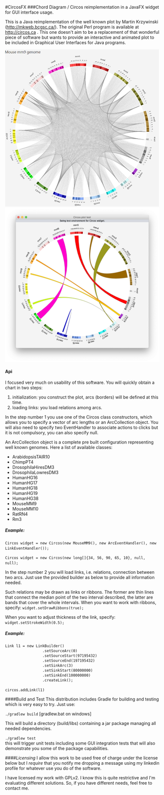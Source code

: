 #CircosFX
###Chord Diagram / Circos reimplementation in a JavaFX widget for GUI interface usage.

This is a Java reimplementation of the well known plot by Martin Krzywinski (http://mkweb.bcgsc.ca/). The original Perl 
program is available at http://circos.ca . This one doesn't aim to be a replacement of that wonderful piece of software 
but wants to provide an interactive and animated plot to be included in Graphical User Interfaces for Java programs.  


![alt text](./demo/circos_links_mm9.png "Example plot")
![alt text](./demo/Intra_chromosomal_ribbons.png "Example plot")

#### Api
I focused very much on usability of this software. You will quickly obtain a chart in two steps:
1. initialization: you construct the plot, arcs (borders) will be defined at this time.
2. loading links: you load relations among arcs.

In the step number 1 you use one of the Circos class constructors, which allows you to specify a vector of arc lengths 
or an ArcCollection object. You will also need to specify two EventHandler to associate actions to clicks but it is not
compulsory, you can also specify null.

An ArcCollection object is a complete pre built configuration representing well known genomes. 
Here a list of available classes:
* ArabidopsisTAIR10
* ChimpPT4
* DrosophilaHiresDM3
* DrosophilaLowresDM3
* HumanHG16
* HumanHG17
* HumanHG18
* HumanHG19
* HumanHG38
* MouseMM9
* MouseMM10
* RatRN4
* Rm3

##### Example:
`Circos widget = new Circos(new MouseMM9(), new ArcEventHandler(), new LinkEventHandler());`

`Circos widget = new Circos(new long[]{34, 56, 90, 65, 10}, null, null);`

In the step number 2 you will load links, i.e. relations, connection between two arcs. 
Just use the provided builder as below to provide all information needed.

Such relations may be drawn as links or ribbons. 
The former are thin lines that connect the median point of the two interval described, 
the latter are bands that cover the whole intervals.
When you want to work with ribbons, specify:
`widget.setDrawRibbons(true);`

When you want to adjust thickness of the link, specify:
`widget.setStrokeWidth(0.5);` 

##### Example:
```
Link l1 = new LinkBuilder()
                 .setSourceArc(0)
                 .setSourceStart(97195432)
                 .setSourceEnd(197195432)
                 .setSinkArc(3)
                 .setSinkStart(80000000)
                 .setSinkEnd(100000000)
                 .createLink();

circos.addLink(l1)
```
 
####Build and Test
This distribution includes Gradle for building and testing which is very easy to try.
Just use:

`./gradlew build`
[gradlew.bat on windows]

This will build a directory (build/libs) containing a jar package managing all needed dependencies.
 


`./gradlew test`  
this will trigger unit tests including some GUI integration tests that will also demonstrate you some 
of the package capabilities. 


####_Licensing_
I allow this work to be used free of charge under the license below but I _require_ that you notify me 
dropping a message using my linkedin profile for whatever use you do of the software.

I have licensed my work with GPLv2. I know this is quite restrictive and I'm evaluating different solutions. 
So, if you have different needs, feel free to contact me.
